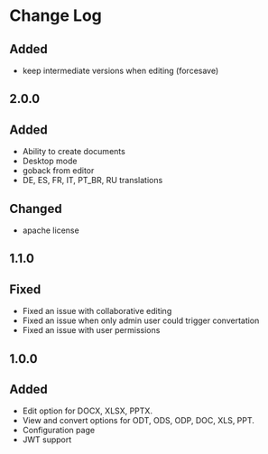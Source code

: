 # Change Log

## Added
- keep intermediate versions when editing (forcesave)

## 2.0.0
## Added
- Ability to create documents
- Desktop mode
- goback from editor
- DE, ES, FR, IT, PT_BR, RU translations

## Changed
- apache license

## 1.1.0
## Fixed
- Fixed an issue with collaborative editing
- Fixed an issue when only admin user could trigger convertation
- Fixed an issue with user permissions

## 1.0.0
## Added
- Edit option for DOCX, XLSX, PPTX.
- View and convert options for ODT, ODS, ODP, DOC, XLS, PPT.
- Configuration page
- JWT support
